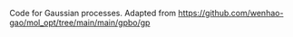 Code for Gaussian processes. 
Adapted from https://github.com/wenhao-gao/mol_opt/tree/main/main/gpbo/gp